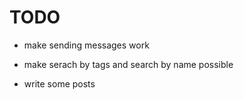 # TODO

- make sending messages work

- make serach by tags and search by name possible 

- write some posts
